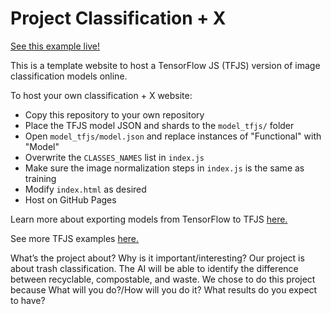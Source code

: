 # Project Classification + X

[See this example live!](https://dkguo.github.io/classification-web-template/)

This is a template website to host a TensorFlow JS (TFJS) version of image classification models online. 

To host your own classification + X website:
- Copy this repository to your own repository
- Place the TFJS model JSON and shards to the `model_tfjs/` folder
- Open `model_tfjs/model.json` and replace instances of "Functional" with "Model"
- Overwrite the `CLASSES_NAMES` list in `index.js`
- Make sure the image normalization steps in `index.js` is the same as training
- Modify `index.html` as desired
- Host on GitHub Pages

Learn more about exporting models from TensorFlow to TFJS [here.](https://www.tensorflow.org/js/tutorials/conversion/import_keras)

See more TFJS examples [here.](https://github.com/tensorflow/tfjs-examples)

What’s the project about? Why is it important/interesting?
Our project is about trash classification. The AI will be able to identify the difference between recyclable, compostable, and waste. We chose to do this project because 
What will you do?/How will you do it?
What results do you expect to have?
